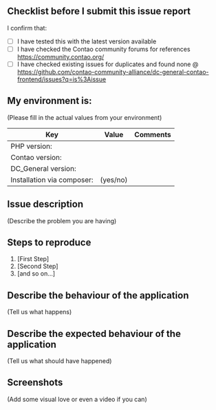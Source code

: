 ## Checklist before I submit this issue report

I confirm that:
- [ ] I have tested this with the latest version available
- [ ] I have checked the Contao community forums for references https://community.contao.org/
- [ ] I have checked existing issues for duplicates and found none @ https://github.com/contao-community-alliance/dc-general-contao-frontend/issues?q=is%3Aissue

## My environment is:

(Please fill in the actual values from your environment)

| Key                                 | Value    | Comments                         |
| ----------------------------------- | ---------| ---------------------------------|
| PHP version:                        |          |                                  |
| Contao version:                     |          |                                  |
| DC_General version:                 |          |                                  |
| Installation via composer:          | (yes/no) |                                  |

## Issue description

(Describe the problem you are having)

## Steps to reproduce

1. [First Step]
2. [Second Step]
3. [and so on…]

## Describe the behaviour of the application

(Tell us what happens)

## Describe the expected behaviour of the application

(Tell us what should have happened)

## Screenshots

(Add some visual love or even a video if you can)
